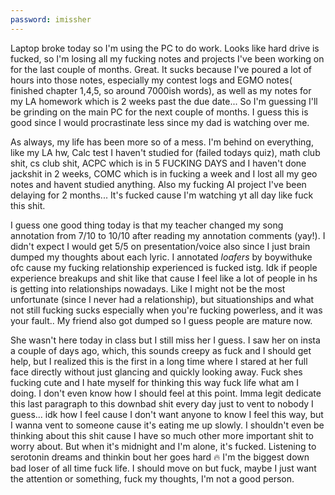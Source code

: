 ```yaml
---
password: imissher
---
```


Laptop broke today so I'm using the PC to do work. Looks like hard drive is fucked, so I'm losing all my fucking notes and projects I've been working on for the last couple of months. Great. It sucks because I've poured a lot of hours into those notes, especially my contest logs and EGMO notes( finished chapter 1,4,5, so around 7000ish words), as well as my notes for my LA homework which is 2 weeks past the due date... So I'm guessing I'll be grinding on the main PC for the next couple of months. I guess this is good since I would procrastinate less since my dad is watching over me. 

As always, my life has been more so of a mess. I'm behind on everything, like my LA hw, Calc test I haven't studied for (failed todays quiz), math club shit, cs club shit, ACPC which is in 5 FUCKING DAYS and I haven't done jackshit in 2 weeks, COMC which is in fucking a week and I lost all my geo notes and havent studied anything. Also my fucking AI project I've been delaying for 2 months... It's fucked cause I'm watching yt all day like fuck this shit.

I guess one good thing today is that my teacher changed my song annotation from 7/10 to 10/10 after reading my annotation comments (yay!). I didn't expect I would get 5/5 on presentation/voice also since I just brain dumped my thoughts about each lyric. I annotated *loafers* by boywithuke ofc cause my fucking relationship experienced is fucked istg. Idk if people experience breakups and shit like that cause I feel like a lot of people in hs is getting into relationships nowadays. Like I might not be the most unfortunate (since I never had a relationship), but situationships and what not still fucking sucks especially when you're fucking powerless, and it was your fault.. My friend also got dumped so I guess people are mature now.

She wasn't here today in class but I still miss her I guess. I saw her on insta a couple of days ago, which, this sounds creepy as fuck and I should get help, but I realized this is the first in a long time where I stared at her full face directly without just glancing and quickly looking away. Fuck shes fucking cute and I hate myself for thinking this way fuck life what am I doing. I don't even know how I should feel at this point. Imma legit dedicate this last paragraph to this downbad shit every day just to vent to nobody I guess... idk how I feel cause I don't want anyone to know I feel this way, but I wanna vent to someone cause it's eating me up slowly. I shouldn't even be thinking about this shit cause I have so much other more important shit to worry about. But when it's midnight and I'm alone, it's fucked. Listening to serotonin dreams and thinkin bout her goes hard :fire: I'm the biggest down bad loser of all time fuck life. I should move on but fuck, maybe I just want the attention or something, fuck my thoughts, I'm not a good person.